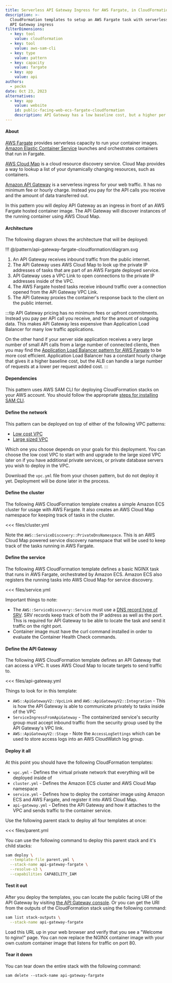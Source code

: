 ```yaml
---
title: Serverless API Gateway Ingress for AWS Fargate, in CloudFormation
description: >-
  CloudFormation templates to setup an AWS Fargate task with serverless
  API Gateway ingress
filterDimensions:
  - key: tool
    value: cloudformation
  - key: tool
    value: aws-sam-cli
  - key: type
    value: pattern
  - key: capacity
    value: fargate
  - key: app
    value: api
authors:
  - peckn
date: Oct 23, 2023
alternatives:
  - key: app
    value: website
    id: public-facing-web-ecs-fargate-cloudformation
    description: API Gateway has a low baseline cost, but a higher per request cost. This pattern shows how to deploy an Application Load Balancer (ALB) as your web ingress. The ALB will have a higher baseline hourly charge, but lower per request costs as traffic increases.
---
```


#### About

[AWS Fargate](https://aws.amazon.com/fargate/) provides serverless capacity to run your container images. [Amazon Elastic Container Service](https://aws.amazon.com/ecs/) launches and orchestrates containers that run in Fargate.

[AWS Cloud Map](https://aws.amazon.com/cloud-map/) is a cloud resource discovery service. Cloud Map provides a way to lookup a list of your dynamically changing resources, such as containers.

[Amazon API Gateway](https://aws.amazon.com/api-gateway/) is a serverless ingress for your web traffic. It has no minimum fee or hourly charge. Instead you pay for the API calls you receive and the amount of data transferred out.

In this pattern you will deploy API Gateway as an ingress in front of an AWS Fargate hosted container image. The API Gateway will discover instances of the running container using AWS Cloud Map.

#### Architecture

The following diagram shows the architecture that will be deployed:

!!! @/pattern/api-gateway-fargate-cloudformation/diagram.svg

1. An API Gateway receives inbound traffic from the public internet.
2. The API Gateway uses AWS Cloud Map to look up the private IP addresses of tasks that are part of an AWS Fargate deployed service.
3. API Gateway uses a VPC Link to open connections to the private IP addresses inside of the VPC.
4. The AWS Fargate hosted tasks receive inbound traffic over a connection opened from the API Gateway VPC Link.
5. The API Gateway proxies the container's response back to the client on the public internet.

:::tip
API Gateway pricing has no minimum fees or upfront commitments. Instead you pay per API call you receive, and for the amount of outgoing data. This makes API Gateway less expensive than Application Load Balancer for many low traffic applications.

On the other hand if your server side application receives a very large number of small API calls from a large number of connected clients, then you may find the [Application Load Balancer pattern for AWS Fargate](public-facing-web-ecs-fargate-cloudformation) to be more cost efficient. Application Load Balancer has a constant hourly charge that gives it a higher baseline cost, but the ALB can handle a large number of requests at a lower per request added cost.
:::

#### Dependencies

This pattern uses AWS SAM CLI for deploying CloudFormation stacks on your AWS account.
You should follow the appropriate [steps for installing SAM CLI](https://docs.aws.amazon.com/serverless-application-model/latest/developerguide/install-sam-cli.html).

#### Define the network

This pattern can be deployed on top of either of the following VPC patterns:

- [Low cost VPC](/low-cost-vpc-amazon-ecs-cluster)
- [Large sized VPC](/large-vpc-for-amazon-ecs-cluster)

Which one you choose depends on your goals for this deployment. You can choose the low cost VPC to start with and upgrade to the large sized VPC later on if you have additional private services, or private database servers you wish to deploy in the VPC.

Download the `vpc.yml` file from your chosen pattern, but do not deploy it yet. Deployment will be done later in the process.

#### Define the cluster

The following AWS CloudFormation template creates a simple Amazon ECS cluster for usage with AWS Fargate. It also creates an AWS Cloud Map namespace for keeping track of tasks in the cluster.

<<< files/cluster.yml

Note the `AWS::ServiceDiscovery::PrivateDnsNamespace`. This is an AWS Cloud Map powered service discovery namespace that will be used to keep track of the tasks running in AWS Fargate.

#### Define the service

The following AWS CloudFormation template defines a basic NGINX task that runs in AWS Fargate, orchestrated by Amazon ECS. Amazon ECS also registers the running tasks into AWS Cloud Map for service discovery.

<<< files/service.yml

Important things to note:

- The `AWS::ServiceDiscovery::Service` must use a [DNS record type of SRV](https://en.wikipedia.org/wiki/SRV_record). SRV records keep track of both the IP address as well as the port. This is required for API Gateway to be able to locate the task and send it traffic on the right port.
- Container image must have the curl command installed in order to evaluate the Container Health Check commands.

#### Define the API Gateway

The following AWS CloudFormation template defines an API Gateway that can access a VPC. It uses AWS Cloud Map to locate targets to send traffic to.

<<< files/api-gateway.yml

Things to look for in this template:

- `AWS::ApiGatewayV2::VpcLink` and `AWS::ApiGatewayV2::Integration` - This is how the API Gateway is able to communicate privately to tasks inside of the VPC
- `ServiceIngressFromApiGateway` - The containerized service's security group must accept inbound traffic from the security group used by the API Gateway's VPC link.
- `AWS::ApiGatewayV2::Stage` - Note the `AccessLogSettings` which can be used to store access logs into an AWS CloudWatch log group.

#### Deploy it all

At this point you should have the following CloudFormation templates:

- `vpc.yml` - Defines the virtual private network that everything will be deployed inside of
- `cluster.yml` - Defines the Amazon ECS cluster and AWS Cloud Map namespace
- `service.yml` - Defines how to deploy the container image using Amazon ECS and AWS Fargate, and register it into AWS Cloud Map.
- `api-gateway.yml` - Defines the API Gateway and how it attaches to the VPC and sends traffic to the container service.

Use the following parent stack to deploy all four templates at once:

<<< files/parent.yml

You can use the following command to deploy this parent stack and it's child stacks:

```sh
sam deploy \
  --template-file parent.yml \
  --stack-name api-gateway-fargate \
  --resolve-s3 \
  --capabilities CAPABILITY_IAM
```

#### Test it out

After you deploy the templates, you can locate the public facing URI of the API Gateway by visiting [the API Gateway console](https://console.aws.amazon.com/apigateway/main/apis). Or you can get the URI from the outputs of the CloudFormation stack using the following command:

```sh
sam list stack-outputs \
  --stack-name api-gateway-fargate
```

Load this URL up in your web browser and verify that you see a "Welcome to nginx!" page. You can now replace the NGINX container image with your own custom container image that listens for traffic on port 80.

#### Tear it down

You can tear down the entire stack with the following command:

```shell
sam delete --stack-name api-gateway-fargate
```
